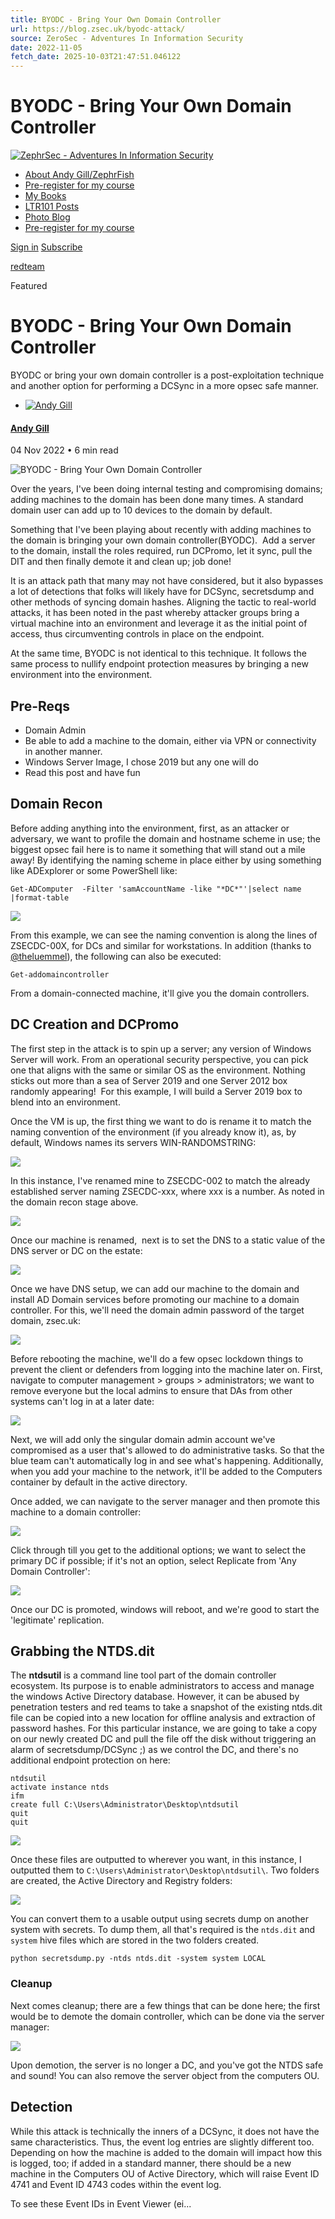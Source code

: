 ```yaml
---
title: BYODC - Bring Your Own Domain Controller
url: https://blog.zsec.uk/byodc-attack/
source: ZeroSec - Adventures In Information Security
date: 2022-11-05
fetch_date: 2025-10-03T21:47:51.046122
---
```


# BYODC - Bring Your Own Domain Controller

[![ZephrSec - Adventures In Information Security](https://blog.zsec.uk/content/images/2025/05/YoutubeHeader-Recovered-1.png)](https://blog.zsec.uk)

* [About Andy Gill/ZephrFish](https://blog.zsec.uk/about/)
* [Pre-register for my course](https://blog.zsec.uk/mae/)
* [My Books](https://leanpub.com/b/LearningTheRopes)
* [LTR101 Posts](https://blog.zsec.uk/tag/ltr101/)
* [Photo Blog](https://photos.zsec.uk/)
* [Pre-register for my course](https://blog.zsec.uk/mae/)

[Sign in](#/portal/signin)
[Subscribe](#/portal/signup)

[redteam](/tag/redteam/)

 Featured

# BYODC - Bring Your Own Domain Controller

BYODC or bring your own domain controller is a post-exploitation technique and another option for performing a DCSync in a more opsec safe manner.

* [![Andy Gill](/content/images/size/w100/2017/10/ZSIcon.png)](/author/andy/)

#### [Andy Gill](/author/andy/)

04 Nov 2022
• 6 min read

![BYODC - Bring Your Own Domain Controller](/content/images/size/w2000/2022/11/IMG_20221023_111913_163.jpg)

Over the years, I've been doing internal testing and compromising domains; adding machines to the domain has been done many times. A standard domain user can add up to 10 devices to the domain by default.

Something that I've been playing about recently with adding machines to the domain is bringing your own domain controller(BYODC).  Add a server to the domain, install the roles required, run DCPromo, let it sync, pull the DIT and then finally demote it and clean up; job done!

It is an attack path that many may not have considered, but it also bypasses a lot of detections that folks will likely have for DCSync, secretsdump and other methods of syncing domain hashes. Aligning the tactic to real-world attacks, it has been noted in the past whereby attacker groups bring a virtual machine into an environment and leverage it as the initial point of access, thus circumventing controls in place on the endpoint.

At the same time, BYODC is not identical to this technique. It follows the same process to nullify endpoint protection measures by bringing a new environment into the environment.

## Pre-Reqs

* Domain Admin
* Be able to add a machine to the domain, either via VPN or connectivity in another manner.
* Windows Server Image, I chose 2019 but any one will do
* Read this post and have fun

## Domain Recon

Before adding anything into the environment, first, as an attacker or adversary, we want to profile the domain and hostname scheme in use; the biggest opsec fail here is to name it something that will stand out a mile away! By identifying the naming scheme in place either by using something like ADExplorer or some PowerShell like:

```
Get-ADComputer  -Filter 'samAccountName -like "*DC*"'|select name  |format-table
```

![](https://blog.zsec.uk/content/images/2022/11/image-1.png)

From this example, we can see the naming convention is along the lines of ZSECDC-00X, for DCs and similar for workstations. In addition (thanks to [@theluemmel](https://twitter.com/theluemmel?ref=blog.zsec.uk)), the following can also be executed:

`Get-addomaincontroller`

From a domain-connected machine, it'll give you the domain controllers.

## DC Creation and DCPromo

The first step in the attack is to spin up a server; any version of Windows Server will work. From an operational security perspective, you can pick one that aligns with the same or similar OS as the environment. Nothing sticks out more than a sea of Server 2019 and one Server 2012 box randomly appearing!  For this example, I will build a Server 2019 box to blend into an environment.

Once the VM is up, the first thing we want to do is rename it to match the naming convention of the environment (if you already know it), as, by default, Windows names its servers WIN-RANDOMSTRING:

![](https://blog.zsec.uk/content/images/2022/10/image-5.png)

In this instance, I've renamed mine to ZSECDC-002 to match the already established server naming ZSECDC-xxx, where xxx is a number. As noted in the domain recon stage above.

![](https://blog.zsec.uk/content/images/2022/11/image.png)

Once our machine is renamed,  next is to set the DNS to a static value of the DNS server or DC on the estate:

![](https://blog.zsec.uk/content/images/2022/11/image-2.png)

Once we have DNS setup, we can add our machine to the domain and install AD Domain services before promoting our machine to a domain controller. For this, we'll need the domain admin password of the target domain, zsec.uk:

![](https://blog.zsec.uk/content/images/2022/11/image-4.png)

Before rebooting the machine, we'll do a few opsec lockdown things to prevent the client or defenders from logging into the machine later on. First, navigate to computer management > groups > administrators; we want to remove everyone but the local admins to ensure that DAs from other systems can't log in at a later date:

![](https://blog.zsec.uk/content/images/2022/11/image-14.png)

Next, we will add only the singular domain admin account we've compromised as a user that's allowed to do administrative tasks. So that the blue team can't automatically log in and see what's happening. Additionally, when you add your machine to the network, it'll be added to the Computers container by default in the active directory.

Once added, we can navigate to the server manager and then promote this machine to a domain controller:

![](https://blog.zsec.uk/content/images/2022/11/image-5.png)

Click through till you get to the additional options; we want to select the primary DC if possible; if it's not an option, select Replicate from 'Any Domain Controller':

![](https://blog.zsec.uk/content/images/2022/11/image-6.png)

Once our DC is promoted, windows will reboot, and we're good to start the 'legitimate' replication.

## Grabbing the NTDS.dit

The ****ntdsutil**** is a command line tool part of the domain controller ecosystem. Its purpose is to enable administrators to access and manage the windows Active Directory database. However, it can be abused by penetration testers and red teams to take a snapshot of the existing ntds.dit file can be copied into a new location for offline analysis and extraction of password hashes. For this particular instance, we are going to take a copy on our newly created DC and pull the file off the disk without triggering an alarm of secretsdump/DCSync ;) as we control the DC, and there's no additional endpoint protection on here:

```
ntdsutil
activate instance ntds
ifm
create full C:\Users\Administrator\Desktop\ntdsutil
quit
quit
```

![](https://blog.zsec.uk/content/images/2022/11/image-11.png)

Once these files are outputted to wherever you want, in this instance, I outputted them to `C:\Users\Administrator\Desktop\ntdsutil\`. Two folders are created, the Active Directory and Registry folders:

![](https://blog.zsec.uk/content/images/2022/11/image-12.png)

You can convert them to a usable output using secrets dump on another system with secrets. To dump them, all that's required is the `ntds.dit` and `system` hive files which are stored in the two folders created.

```
python secretsdump.py -ntds ntds.dit -system system LOCAL
```

### Cleanup

Next comes cleanup; there are a few things that can be done here; the first would be to demote the domain controller, which can be done via the server manager:

![](https://blog.zsec.uk/content/images/2022/11/image-13.png)

Upon demotion, the server is no longer a DC, and you've got the NTDS safe and sound! You can also remove the server object from the computers OU.

## Detection

While this attack is technically the inners of a DCSync, it does not have the same characteristics. Thus, the event log entries are slightly different too. Depending on how the machine is added to the domain will impact how this is logged, too; if added in a standard manner, there should be a new machine in the Computers OU of Active Directory, which will raise Event ID 4741 and Event ID 4743 codes within the event log.

To see these Event IDs in Event Viewer (ei...